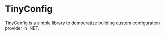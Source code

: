 # TinyConfig

TinyConfig is a simple library to democratize building custom configuration provider in .NET.
